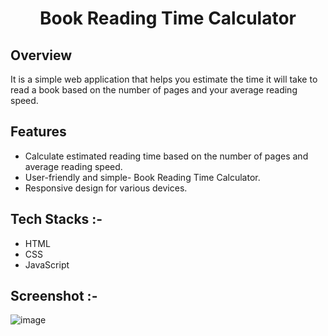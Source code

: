 # <p align="center">Book Reading Time Calculator</p>

## Overview

It is a simple web application that helps you estimate the time it will take to read a book based on the number of pages and your average reading speed.

## Features

- Calculate estimated reading time based on the number of pages and average reading speed.
- User-friendly and simple- Book Reading Time Calculator.
- Responsive design for various devices.

## Tech Stacks :-

- HTML
- CSS
- JavaScript

## Screenshot :-

![image](https://github.com/Rakesh9100/CalcDiverse/assets/73993775/24a6e2a3-c9dc-498e-a40f-7838473afef1)

